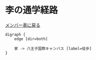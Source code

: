 # 李の通学経路

[メンバー表に戻る](member.md#メンバー表)

```graphviz
digraph {
    edge [dir=both]

    家 -> 八王子国際キャンパス [label=徒歩]
}
```
